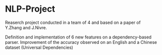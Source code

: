 # NLP-Project
Reaserch project conducted in a team of 4 and based on a paper of Y.Zhang and J.Nivre.


Definition and implementation of 6 new features on a dependency-based parser. Improvement of the accuracy observed on an English and a Chinese dataset (Universal Dependencies)
